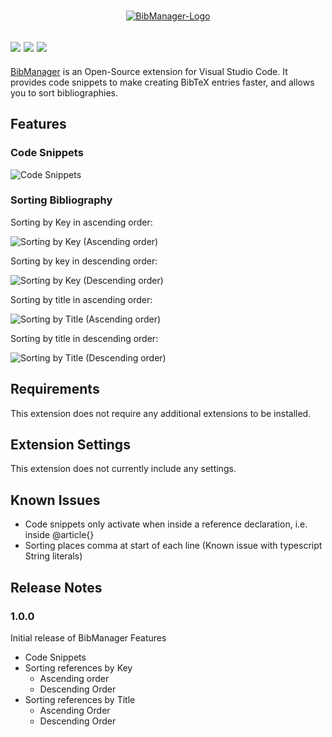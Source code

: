 <p align="center">
  <br />
  <a title="Learn more about BibManager" href="http://github.com/twday/vscode-bibmanager"><img src="https://raw.githubusercontent.com/twday/vscode-bibmanager/master/images/bibmanager-icon.png" alt="BibManager-Logo" /></a>
</p>

[![](https://vsmarketplacebadge.apphb.com/version-short/twday.bibmanager.svg)](https://marketplace.visualstudio.com/items?itemName=twday.bibmanager)
[![](https://vsmarketplacebadge.apphb.com/installs-short/twday.bibmanager.svg)](https://marketplace.visualstudio.com/items?itemName=twday.bibmanager)
[![](https://vsmarketplacebadge.apphb.com/rating-short/twday.bibmanager.svg)](https://marketplace.visualstudio.com/items?itemName=twday.bibmanager)
-------------------------------------------------------------
[BibManager](https://github.com/twday/vscode-bibmanager) is an Open-Source extension for Visual Studio Code. It provides code snippets to make creating BibTeX entries faster, and allows you to sort bibliographies.

## Features

### Code Snippets
![Code Snippets](images/features/codesnippets.gif)

### Sorting Bibliography
Sorting by Key in ascending order:

![Sorting by Key (Ascending order)](images/features/sortKeyAsc.gif)

Sorting by key in descending order:

![Sorting by Key (Descending order)](images/features/sortKeyDsc.gif)

Sorting by title in ascending order:

![Sorting by Title (Ascending order)](images/features/sortTitleAsc.gif)

Sorting by title in descending order:

![Sorting by Title (Descending order)](images/features/sortTitleDsc.gif)

## Requirements

This extension does not require any additional extensions to be installed.

## Extension Settings

This extension does not currently include any settings.

## Known Issues

+ Code snippets only activate when inside a reference declaration, i.e. inside @article{}
+ Sorting places comma at start of each line (Known issue with typescript String literals)

## Release Notes

### 1.0.0

Initial release of BibManager
Features
+ Code Snippets
+ Sorting references by Key
  + Ascending order
  + Descending Order
+ Sorting references by Title
  + Ascending Order
  + Descending Order